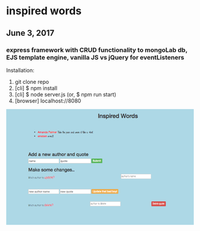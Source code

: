 # inspired words
## June 3, 2017
### express framework with CRUD functionality to mongoLab db, EJS template engine, vanilla JS vs jQuery for eventListeners

Installation:
1. git clone repo
2. [cli] $ npm install
3. [cli] $ node server.js (or, $ npm run start)
4. [browser] localhost://8080

![inspired_words](./inspired_words.png?raw=true "inspired words")